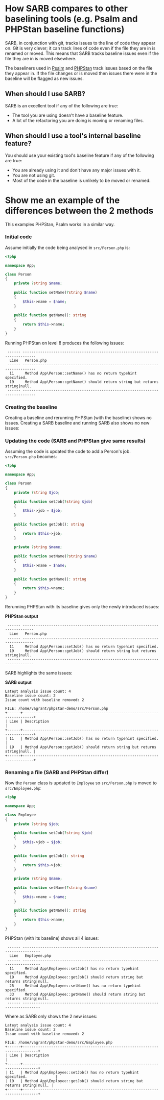 # How SARB compares to other baselining tools (e.g. Psalm and PHPStan baseline functions)

SARB, in conjunction with git, tracks issues to the line of code they appear on. 
Git is very clever; it can track lines of code even if the file they are in is renamed or moved. 
This means that SARB tracks baseline issues even if the file they are in is moved elsewhere.

The baseliners used in [Psalm](https://psalm.dev/docs/running_psalm/dealing_with_code_issues/#using-a-baseline-file) 
and [PHPStan](https://phpstan.org/user-guide/baseline) track issues based on the file they appear in. 
If the file changes or is moved then issues there were in the baseline will be flagged as new issues. 


## When should I use SARB?

SARB is an excellent tool if any of the following are true:

- The tool you are using doesn't have a baseline feature.
- A lot of the refactoring you are doing is moving or renaming files.


## When should I use a tool's internal baseline feature?

You should use your existing tool's baseline feature if any of the following are true:

- You are already using it and don't have any major issues with it.
- You are not using git.
- Most of the code in the baseline is unlikely to be moved or renamed. 


# Show me an example of the differences between the 2 methods

This examples PHPStan, Psalm works in a similar way.

### Initial code

Assume initially the code being analysed in `src/Person.php` is:
```php
<?php

namespace App;

class Person
{
    private ?string $name;
    
    public function setName(?string $name)
    {
        $this->name = $name;
    }
    
    public function getName(): string
    {
        return $this->name;
    }
}
```

Running PHPStan on level 8 produces the following issues: 

```
 ------ ---------------------------------------------------------------------------- 
  Line   Person.php                                                                  
 ------ ---------------------------------------------------------------------------- 
  11     Method App\Person::setName() has no return typehint specified.              
  19     Method App\Person::getName() should return string but returns string|null.  
 ------ ---------------------------------------------------------------------------- 
```

### Creating the baseline

Creating a baseline and rerunning PHPStan (with the baseline) shows no issues.
Creating a SARB baseline and running SARB also shows no new issues:


### Updating the code (SARB and PHPStan give same results)
Assuming the code is updated the code to add a Person's job. `src/Person.php` becomes:

```php
<?php

namespace App;

class Person
{
    private ?string $job;
    
    public function setJob(?string $job)
    {
        $this->job = $job;
    }
    
    public function getJob(): string
    {
        return $this->job;
    }
    
    private ?string $name;
    
    public function setName(?string $name)
    {
        $this->name = $name;
    }
    
    public function getName(): string
    {
        return $this->name;
    }
}
```
Rerunning PHPStan with its baseline gives only the newly introduced issues:

**PHPStan output**
```
 ------ --------------------------------------------------------------------------- 
  Line   Person.php                                                                 
 ------ --------------------------------------------------------------------------- 
  11     Method App\Person::setJob() has no return typehint specified.              
  19     Method App\Person::getJob() should return string but returns string|null.  
 ------ --------------------------------------------------------------------------- 
```

SARB highlights the same issues:

**SARB output**
```
Latest analysis issue count: 4
Baseline issue count: 2
Issue count with baseline removed: 2

FILE: /home/vagrant/phpstan-demo/src/Person.php
+------+---------------------------------------------------------------------------+
| Line | Description                                                               |
+------+---------------------------------------------------------------------------+
| 11   | Method App\Person::setJob() has no return typehint specified.             |
| 19   | Method App\Person::getJob() should return string but returns string|null. |
+------+---------------------------------------------------------------------------+
```

### Renaming a file (SARB and PHPStan differ)

Now the `Person` class is updated to `Employee` so `src/Person.php` is moved to `src/Employee.php`:

```php
<?php

namespace App;

class Employee
{
    private ?string $job;
    
    public function setJob(?string $job)
    {
        $this->job = $job;
    }
    
    public function getJob(): string
    {
        return $this->job;
    }
    
    private ?string $name;
    
    public function setName(?string $name)
    {
        $this->name = $name;
    }
    
    public function getName(): string
    {
        return $this->name;
    }
}
```

PHPStan (with its baseline) shows all 4 issues:
```
 ------ ------------------------------------------------------------------------------ 
  Line   Employee.php                                                                  
 ------ ------------------------------------------------------------------------------ 
  11     Method App\Employee::setJob() has no return typehint specified.               
  19     Method App\Employee::getJob() should return string but returns string|null.   
  25     Method App\Employee::setName() has no return typehint specified.              
  33     Method App\Employee::getName() should return string but returns string|null.  
 ------ ------------------------------------------------------------------------------ 
 ```

Where as SARB only shows the 2 new issues:

```
Latest analysis issue count: 4
Baseline issue count: 2
Issue count with baseline removed: 2

FILE: /home/vagrant/phpstan-demo/src/Employee.php
+------+-----------------------------------------------------------------------------+
| Line | Description                                                                 |
+------+-----------------------------------------------------------------------------+
| 11   | Method App\Employee::setJob() has no return typehint specified.             |
| 19   | Method App\Employee::getJob() should return string but returns string|null. |
+------+-----------------------------------------------------------------------------+
```


